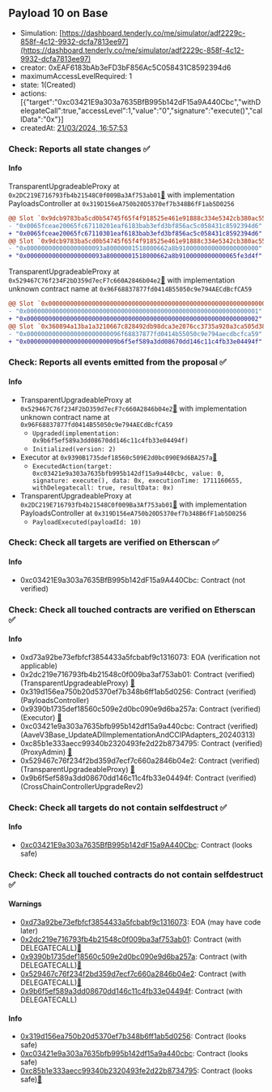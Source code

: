 ## Payload 10 on Base

- Simulation: [https://dashboard.tenderly.co/me/simulator/adf2229c-858f-4c12-9932-dcfa7813ee97](https://dashboard.tenderly.co/me/simulator/adf2229c-858f-4c12-9932-dcfa7813ee97)
- creator: 0xEAF6183bAb3eFD3bF856Ac5C058431C8592394d6
- maximumAccessLevelRequired: 1
- state: 1(Created)
- actions: [{"target":"0xc03421E9a303a7635BfB995b142dF15a9A440Cbc","withDelegateCall":true,"accessLevel":1,"value":"0","signature":"execute()","callData":"0x"}]
- createdAt: [21/03/2024, 16:57:53](https://basescan.org/tx/0x258fa8702c840a633ca9cdc0504fb82bf1b1b6c4f34cb6a9d93527ddcb8615bc)

### Check: Reports all state changes :white_check_mark:

#### Info


TransparentUpgradeableProxy at `0x2DC219E716793fb4b21548C0f009Ba3Af753ab01`[:ghost:](https://github.com/bgd-labs/aave-address-book "GovernanceV3Base.PAYLOADS_CONTROLLER") with implementation PayloadsController at `0x319D156eA750b20D5370ef7b348B6fF1ab5D0256`
```diff
@@ Slot `0x9dcb9783ba5cd0b54745f65f4f918525e461e91888c334e5342cb380ac558d53` @@
- "0x0065fceae20065fc67110201eaf6183bab3efd3bf856ac5c058431c8592394d6"
+ "0x0065fceae20065fc67110301eaf6183bab3efd3bf856ac5c058431c8592394d6"
@@ Slot `0x9dcb9783ba5cd0b54745f65f4f918525e461e91888c334e5342cb380ac558d54` @@
- "0x000000000000000000093a80000001518000662a8b9100000000000000000000"
+ "0x000000000000000000093a80000001518000662a8b9100000000000065fe3d4f"
```

TransparentUpgradeableProxy at `0x529467C76f234F2bD359d7ecF7c660A2846b04e2`[:ghost:](https://github.com/bgd-labs/aave-address-book "GovernanceV3Base.CROSS_CHAIN_CONTROLLER") with implementation unknown contract name at `0x96F68837877fd0414B55050c9e794AECdBcfCA59`
```diff
@@ Slot `0x0000000000000000000000000000000000000000000000000000000000000071` @@
- "0x0000000000000000000000000000000000000000000000000000000000000001"
+ "0x0000000000000000000000000000000000000000000000000000000000000002"
@@ Slot `0x360894a13ba1a3210667c828492db98dca3e2076cc3735a920a3ca505d382bbc` @@
- "0x00000000000000000000000096f68837877fd0414b55050c9e794aecdbcfca59"
+ "0x0000000000000000000000009b6f5ef589a3dd08670dd146c11c4fb33e04494f"
```


### Check: Reports all events emitted from the proposal :white_check_mark:

#### Info

- TransparentUpgradeableProxy at `0x529467C76f234F2bD359d7ecF7c660A2846b04e2`[:ghost:](https://github.com/bgd-labs/aave-address-book "GovernanceV3Base.CROSS_CHAIN_CONTROLLER") with implementation unknown contract name at `0x96F68837877fd0414B55050c9e794AECdBcfCA59`
  - `Upgraded(implementation: 0x9b6f5ef589a3dd08670dd146c11c4fb33e04494f)`
  - `Initialized(version: 2)`
- Executor at `0x9390B1735def18560c509E2d0bc090E9d6BA257a`[:ghost:](https://github.com/bgd-labs/aave-address-book "AaveV3Base.ACL_ADMIN, GovernanceV3Base.EXECUTOR_LVL_1")
  - `ExecutedAction(target: 0xc03421e9a303a7635bfb995b142df15a9a440cbc, value: 0, signature: execute(), data: 0x, executionTime: 1711160655, withDelegatecall: true, resultData: 0x)`
- TransparentUpgradeableProxy at `0x2DC219E716793fb4b21548C0f009Ba3Af753ab01`[:ghost:](https://github.com/bgd-labs/aave-address-book "GovernanceV3Base.PAYLOADS_CONTROLLER") with implementation PayloadsController at `0x319D156eA750b20D5370ef7b348B6fF1ab5D0256`
  - `PayloadExecuted(payloadId: 10)`

### Check: Check all targets are verified on Etherscan :white_check_mark:

#### Info

- 0xc03421E9a303a7635BfB995b142dF15a9A440Cbc: Contract (not verified) 

### Check: Check all touched contracts are verified on Etherscan :white_check_mark:

#### Info

- 0xd73a92be73efbfcf3854433a5fcbabf9c1316073: EOA (verification not applicable)
- 0x2dc219e716793fb4b21548c0f009ba3af753ab01: Contract (verified) (TransparentUpgradeableProxy) [:ghost:](https://github.com/bgd-labs/aave-address-book "GovernanceV3Base.PAYLOADS_CONTROLLER")
- 0x319d156ea750b20d5370ef7b348b6ff1ab5d0256: Contract (verified) (PayloadsController) 
- 0x9390b1735def18560c509e2d0bc090e9d6ba257a: Contract (verified) (Executor) [:ghost:](https://github.com/bgd-labs/aave-address-book "AaveV3Base.ACL_ADMIN, GovernanceV3Base.EXECUTOR_LVL_1")
- 0xc03421e9a303a7635bfb995b142df15a9a440cbc: Contract (verified) (AaveV3Base_UpdateADIImplementationAndCCIPAdapters_20240313) 
- 0xc85b1e333aecc99340b2320493fe2d22b8734795: Contract (verified) (ProxyAdmin) [:ghost:](https://github.com/bgd-labs/aave-address-book "MiscBase.PROXY_ADMIN")
- 0x529467c76f234f2bd359d7ecf7c660a2846b04e2: Contract (verified) (TransparentUpgradeableProxy) [:ghost:](https://github.com/bgd-labs/aave-address-book "GovernanceV3Base.CROSS_CHAIN_CONTROLLER")
- 0x9b6f5ef589a3dd08670dd146c11c4fb33e04494f: Contract (verified) (CrossChainControllerUpgradeRev2) 

### Check: Check all targets do not contain selfdestruct :white_check_mark:

#### Info

- [0xc03421E9a303a7635BfB995b142dF15a9A440Cbc](https://basescan.org/address/0xc03421E9a303a7635BfB995b142dF15a9A440Cbc): Contract (looks safe)

### Check: Check all touched contracts do not contain selfdestruct :white_check_mark:

#### Warnings

- [0xd73a92be73efbfcf3854433a5fcbabf9c1316073](https://basescan.org/address/0xd73a92be73efbfcf3854433a5fcbabf9c1316073): EOA (may have code later)
- [0x2dc219e716793fb4b21548c0f009ba3af753ab01](https://basescan.org/address/0x2dc219e716793fb4b21548c0f009ba3af753ab01): Contract (with DELEGATECALL)[:ghost:](https://github.com/bgd-labs/aave-address-book "GovernanceV3Base.PAYLOADS_CONTROLLER")
- [0x9390b1735def18560c509e2d0bc090e9d6ba257a](https://basescan.org/address/0x9390b1735def18560c509e2d0bc090e9d6ba257a): Contract (with DELEGATECALL)[:ghost:](https://github.com/bgd-labs/aave-address-book "AaveV3Base.ACL_ADMIN, GovernanceV3Base.EXECUTOR_LVL_1")
- [0x529467c76f234f2bd359d7ecf7c660a2846b04e2](https://basescan.org/address/0x529467c76f234f2bd359d7ecf7c660a2846b04e2): Contract (with DELEGATECALL)[:ghost:](https://github.com/bgd-labs/aave-address-book "GovernanceV3Base.CROSS_CHAIN_CONTROLLER")
- [0x9b6f5ef589a3dd08670dd146c11c4fb33e04494f](https://basescan.org/address/0x9b6f5ef589a3dd08670dd146c11c4fb33e04494f): Contract (with DELEGATECALL)

#### Info

- [0x319d156ea750b20d5370ef7b348b6ff1ab5d0256](https://basescan.org/address/0x319d156ea750b20d5370ef7b348b6ff1ab5d0256): Contract (looks safe)
- [0xc03421e9a303a7635bfb995b142df15a9a440cbc](https://basescan.org/address/0xc03421e9a303a7635bfb995b142df15a9a440cbc): Contract (looks safe)
- [0xc85b1e333aecc99340b2320493fe2d22b8734795](https://basescan.org/address/0xc85b1e333aecc99340b2320493fe2d22b8734795): Contract (looks safe)[:ghost:](https://github.com/bgd-labs/aave-address-book "MiscBase.PROXY_ADMIN")

